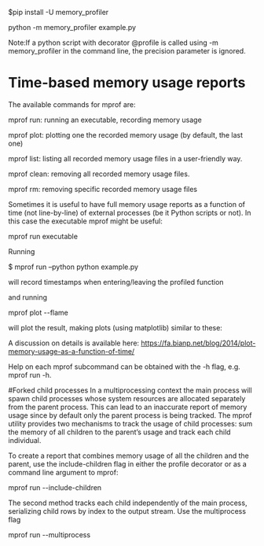 


$pip install -U memory_profiler


python -m memory_profiler example.py

Note:If a python script with decorator @profile is called using -m memory_profiler in the command line, the precision parameter is ignored.

# Time-based memory usage reports


The available commands for mprof are:

mprof run: running an executable, recording memory usage

mprof plot: plotting one the recorded memory usage (by default, the last one)

mprof list: listing all recorded memory usage files in a user-friendly way.

mprof clean: removing all recorded memory usage files.

mprof rm: removing specific recorded memory usage files

Sometimes it is useful to have full memory usage reports as a function of time (not line-by-line) of external processes (be it Python scripts or not). In this case the executable mprof might be useful:

mprof run executable

Running 

$ mprof run –python python example.py

will record timestamps when entering/leaving the profiled function

and running 

mprof plot --flame

will plot the result, making plots (using matplotlib) similar to these:


A discussion on details is available here:
https://fa.bianp.net/blog/2014/plot-memory-usage-as-a-function-of-time/

Help on each mprof subcommand can be obtained with the -h flag, e.g. mprof run -h.

#Forked child processes
In a multiprocessing context the main process will spawn child processes whose system resources are allocated separately from the parent process. This can lead to an inaccurate report of memory usage since by default only the parent process is being tracked. The mprof utility provides two mechanisms to track the usage of child processes: sum the memory of all children to the parent’s usage and track each child individual.

To create a report that combines memory usage of all the children and the parent, use the include-children flag in either the profile decorator or as a command line argument to mprof:

mprof run --include-children

The second method tracks each child independently of the main process, serializing child rows by index to the output stream. Use the multiprocess flag

mprof run --multiprocess <script>
mprof plot

You can combine both the include-children and multiprocess flags to show the total memory of the program as well as each child individually.


# Utilities for app developing
memory_profiler exposes a number of functions to be used in third-party code.

memory_usage(proc=-1, interval=.1, timeout=None) returns the memory usage over a time interval. The first argument, proc represents what should be monitored. This can either be the PID of a process (not necessarily a Python program), a string containing some python code to be evaluated or a tuple (f, args, kw) containing a function and its arguments to be evaluated as f(*args, **kw). For example,



# Warning

If your Python file imports the memory profiler from memory_profiler import profile these timestamps will not be recorded. Comment out the import, leave your functions decorated, and re-run.

